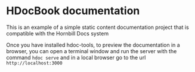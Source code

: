 # HDocBook documentation
This is an example of a simple static content documentation project that is compatible with the Hornbill Docs system

Once you have installed hdoc-tools, to preview the documentation in a browser, you can open a terminal window and run the server with the command `hdoc serve` and in a local browser go to the url `http://localhost:3000`
